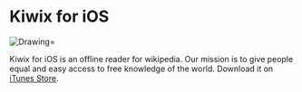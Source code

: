# Kiwix for iOS  
<img src="https://img.shields.io/badge/Swift-2.2-orange.svg" alt="Drawing="/>

Kiwix for iOS is an offline reader for wikipedia. Our mission is to give people equal and easy access to free knowledge of the world. Download it on [iTunes Store](https://itunes.apple.com/us/app/kiwix/id997079563).